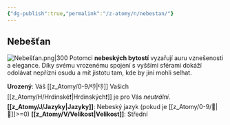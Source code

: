 ```yaml
---
{"dg-publish":true,"permalink":"/z-atomy/n/nebestan/"}
---
```


## Nebešťan
![Nebešťan.png|300](/img/user/z_img/Nebe%C5%A1%C5%A5an.png)
Potomci **nebeských bytostí** vyzařují auru vznešenosti a elegance. Díky svému vrozenému spojení s vyššími sférami dokáží odolávat nepřízni osudu a mít jistotu tam, kde by jiní mohli selhat.

**Urozený**: Váš [[z_Atomy/0-9/👎\|👎]] Vašich [[z_Atomy/H/Hrdinské❗\|Hrdinských❗]] je pro Vás *neutrální*.
**[[z_Atomy/J/Jazyky\|Jazyky]]**: Nebeský jazyk (pokud je [[z_Atomy/0-9/📖\|📖]]>=0)
**[[z_Atomy/V/Velikost\|Velikost]]**: Střední